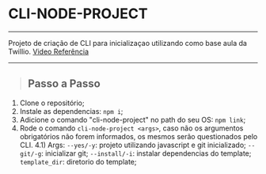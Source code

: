 # **CLI-NODE-PROJECT**

---

Projeto de criação de CLI para inicializaçao utilizando como base aula da Twillio.
[Video Referência](https://www.youtube.com/watch?v=s2h28p4s-Xs)

---

> ## Passo a Passo

1.  Clone o repositório;
2.  Instale as dependencias: `npm i`;
3.  Adicione o comando "cli-node-project" no path do seu OS: `npm link`;
4.  Rode o comando `cli-node-project <args>`, caso não os argumentos obrigatórios não forem informados, os mesmos serão questionados pelo CLI.
    4.1) Args:
    `--yes/-y`: projeto utilizando javascript e git inicializado;
    `--git/-g`: inicializar git;
    `--install/-i`: instalar dependencias do template;
    `template_dir`: diretorio do template;
